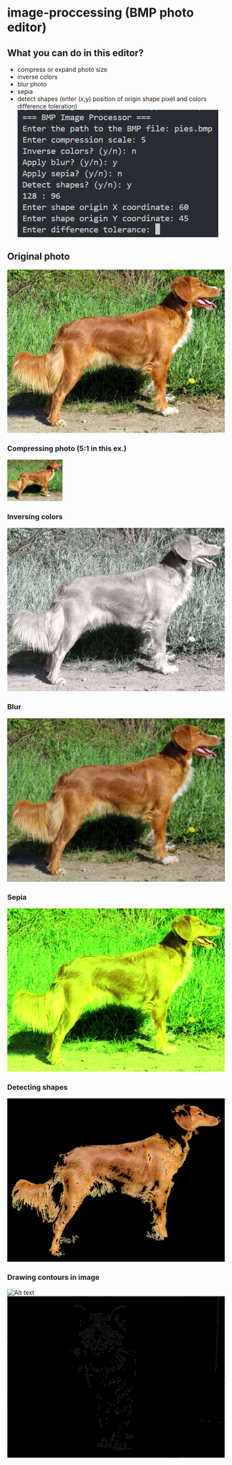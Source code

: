 # image-proccessing (BMP photo editor)
## What you can do in this editor?
- compress or expand photo size
- inverse colors
- blur photo
- sepia
- detect shapes (enter (x,y) position of origin shape pixel and colors difference toleration)
![Alt text](example/ui.png)
## Original photo   
![Alt text](example/pies.bmp)
### Compressing photo (5:1 in this ex.)   
![Alt text](example/pies-compressed.bmp)
### Inversing colors   
![Alt text](example/pies-inversed.bmp)
### Blur   
![Alt text](example/pies-blured.bmp)
### Sepia   
![Alt text](example/pies-sepia.bmp)
### Detecting shapes   
![Alt text](example/pies-shape.bmp)
### Drawing contours in image
![Alt text](example/kot.bmp)
![Alt text](example/kot-contour.bmp)

